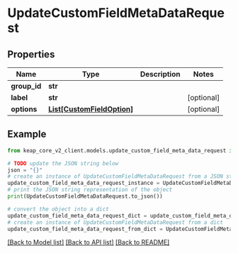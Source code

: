 # UpdateCustomFieldMetaDataRequest


## Properties

Name | Type | Description | Notes
------------ | ------------- | ------------- | -------------
**group_id** | **str** |  | 
**label** | **str** |  | [optional] 
**options** | [**List[CustomFieldOption]**](CustomFieldOption.md) |  | [optional] 

## Example

```python
from keap_core_v2_client.models.update_custom_field_meta_data_request import UpdateCustomFieldMetaDataRequest

# TODO update the JSON string below
json = "{}"
# create an instance of UpdateCustomFieldMetaDataRequest from a JSON string
update_custom_field_meta_data_request_instance = UpdateCustomFieldMetaDataRequest.from_json(json)
# print the JSON string representation of the object
print(UpdateCustomFieldMetaDataRequest.to_json())

# convert the object into a dict
update_custom_field_meta_data_request_dict = update_custom_field_meta_data_request_instance.to_dict()
# create an instance of UpdateCustomFieldMetaDataRequest from a dict
update_custom_field_meta_data_request_from_dict = UpdateCustomFieldMetaDataRequest.from_dict(update_custom_field_meta_data_request_dict)
```
[[Back to Model list]](../README.md#documentation-for-models) [[Back to API list]](../README.md#documentation-for-api-endpoints) [[Back to README]](../README.md)


